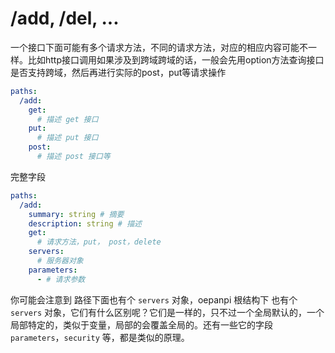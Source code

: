 # /add, /del, ...

一个接口下面可能有多个请求方法，不同的请求方法，对应的相应内容可能不一样。比如http接口调用如果涉及到跨域跨域的话，一般会先用option方法查询接口是否支持跨域，然后再进行实际的post，put等请求操作

```yaml
paths:
  /add:
    get:
      # 描述 get 接口
    put:
      # 描述 put 接口
    post:
      # 描述 post 接口等
```

完整字段

```yaml
paths:
  /add:
    summary: string # 摘要
    description: string # 描述
    get: 
      # 请求方法，put， post，delete
    servers:
      # 服务器对象
    parameters:
      - # 请求参数
```

你可能会注意到 路径下面也有个 `servers` 对象，oepanpi 根结构下 也有个 `servers` 对象，它们有什么区别呢？它们是一样的，只不过一个全局默认的，一个局部特定的，类似于变量，局部的会覆盖全局的。还有一些它的字段`parameters`，`security`  等，都是类似的原理。